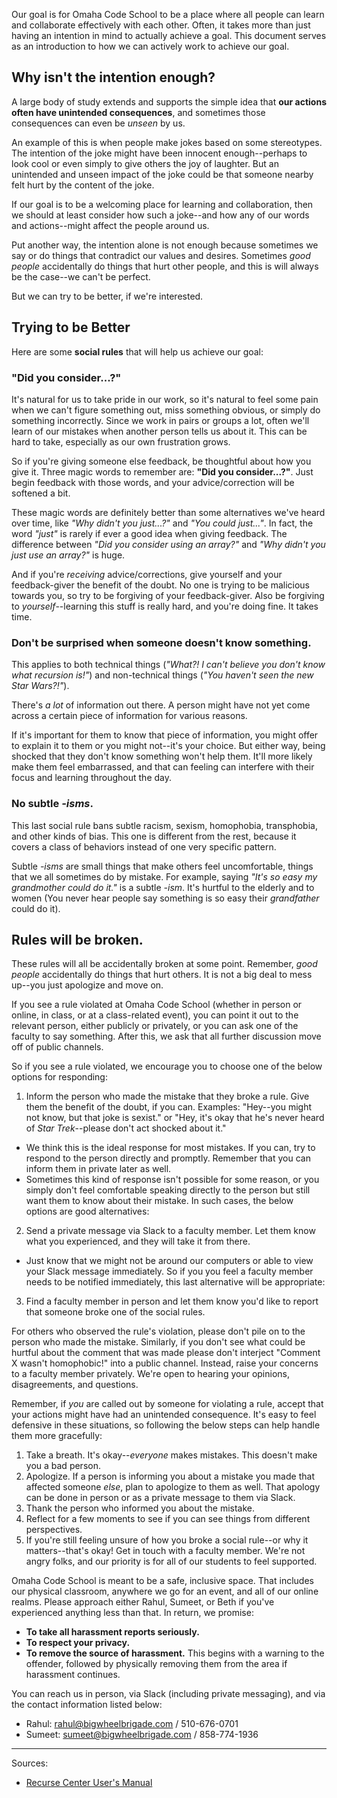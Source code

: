 Our goal is for Omaha Code School to be a place where all people can learn and collaborate effectively with each other. Often, it takes more than just having an intention in mind to actually achieve a goal. This document serves as an introduction to how we can actively work to achieve our goal.

## Why isn't the intention enough?

A large body of study extends and supports the simple idea that **our actions often have unintended consequences**, and sometimes those consequences can even be _unseen_ by us.

An example of this is when people make jokes based on some stereotypes. The intention of the joke might have been innocent enough--perhaps to look cool or even simply to give others the joy of laughter. But an unintended and unseen impact of the joke could be that someone nearby felt hurt by the content of the joke.

If our goal is to be a welcoming place for learning and collaboration, then we should at least consider how such a joke--and how any of our words and actions--might affect the people around us.

Put another way, the intention alone is not enough because sometimes we say or do things that contradict our values and desires. Sometimes _good people_ accidentally do things that hurt other people, and this is will always be the case--we can't be perfect.

But we can try to be better, if we're interested.

## Trying to be Better

Here are some **social rules** that will help us achieve our goal:

### "Did you consider...?"

It's natural for us to take pride in our work, so it's natural to feel some pain when we can't figure something out, miss something obvious, or simply do something incorrectly. Since we work in pairs or groups a lot, often we'll learn of our mistakes when another person tells us about it. This can be hard to take, especially as our own frustration grows.

So if you're giving someone else feedback, be thoughtful about how you give it. Three magic words to remember are: **"Did you consider...?"**. Just begin feedback with those words, and your advice/correction will be softened a bit.

These magic words are definitely better than some alternatives we've heard over time, like _"Why didn't you just...?"_ and _"You could just..."_. In fact, the word _"just"_ is rarely if ever a good idea when giving feedback. The difference between _"Did you consider using an array?"_ and _"Why didn't you just use an array?"_ is huge.

And if you're _receiving_ advice/corrections, give yourself and your feedback-giver the benefit of the doubt. No one is trying to be malicious towards you, so try to be forgiving of your feedback-giver. Also be forgiving to _yourself_--learning this stuff is really hard, and you're doing fine. It takes time.

### Don't be surprised when someone doesn't know something.

This applies to both technical things (_"What?! I can't believe you don't know what recursion is!"_) and non-technical things (_"You haven't seen the new _Star Wars_?!"_).

There's _a lot_ of information out there. A person might have not yet come across a certain piece of information for various reasons.

If it's important for them to know that piece of information, you might offer to explain it to them or you might not--it's your choice. But either way, being shocked that they don't know something won't help them. It'll more likely make them feel embarrassed, and that can feeling can interfere with their focus and learning throughout the day.

### No subtle _-isms_.

This last social rule bans subtle racism, sexism, homophobia, transphobia, and other kinds of bias. This one is different from the rest, because it covers a class of behaviors instead of one very specific pattern.

Subtle _-isms_ are small things that make others feel uncomfortable, things that we all sometimes do by mistake. For example, saying _"It's so easy my grandmother could do it."_ is a subtle _-ism_. It's hurtful to the elderly and to women (You never hear people say something is so easy their _grandfather_ could do it).

## Rules will be broken.

These rules will all be accidentally broken at some point. Remember, _good people_ accidentally do things that hurt others. It is not a big deal to mess up--you just apologize and move on.

If you see a rule violated at Omaha Code School (whether in person or online, in class, or at a class-related event), you can point it out to the relevant person, either publicly or privately, or you can ask one of the faculty to say something. After this, we ask that all further discussion move off of public channels.

So if you see a rule violated, we encourage you to choose one of the below options for responding:

1. Inform the person who made the mistake that they broke a rule. Give them the benefit of the doubt, if you can. Examples: "Hey--you might not know, but that joke is sexist." or "Hey, it's okay that he's never heard of _Star Trek_--please don't act shocked about it."
  - We think this is the ideal response for most mistakes. If you can, try to respond to the person directly and promptly. Remember that you can inform them in private later as well.
  - Sometimes this kind of response isn't possible for some reason, or you simply don't feel comfortable speaking directly to the person but still want them to know about their mistake. In such cases, the below options are good alternatives:
2. Send a private message via Slack to a faculty member. Let them know what you experienced, and they will take it from there.
  - Just know that we might not be around our computers or able to view your Slack message immediately. So if you you feel a faculty member needs to be notified immediately, this last alternative will be appropriate:
3. Find a faculty member in person and let them know you'd like to report that someone broke one of the social rules.

For others who observed the rule's violation, please don't pile on to the person who made the mistake. Similarly, if you don't see what could be hurtful about the comment that was made please don't interject "Comment X wasn't homophobic!" into a public channel. Instead, raise your concerns to a faculty member privately. We're open to hearing your opinions, disagreements, and questions.

Remember, if _you_ are called out by someone for violating a rule, accept that your actions might have had an unintended consequence. It's easy to feel defensive in these situations, so following the below steps can help handle them more gracefully:

1. Take a breath. It's okay--_everyone_ makes mistakes. This doesn't make you a bad person.
2. Apologize. If a person is informing you about a mistake you made that affected someone _else_, plan to apologize to them as well. That apology can be done in person or as a private message to them via Slack.
3. Thank the person who informed you about the mistake.
4. Reflect for a few moments to see if you can see things from different perspectives.
5. If you're still feeling unsure of how you broke a social rule--or why it matters--that's okay! Get in touch with a faculty member. We're not angry folks, and our priority is for all of our students to feel supported.

Omaha Code School is meant to be a safe, inclusive space. That includes our physical classroom, anywhere we go for an event, and all of our online realms. Please approach either Rahul, Sumeet, or Beth if you've experienced anything less than that. In return, we promise:

- **To take all harassment reports seriously.**
- **To respect your privacy.**
- **To remove the source of harassment.** This begins with a warning to the offender,  followed by physically removing them from the area if harassment continues.

You can reach us in person, via Slack (including private messaging), and via the contact information listed below:

- Rahul: rahul@bigwheelbrigade.com / 510-676-0701
- Sumeet: sumeet@bigwheelbrigade.com / 858-774-1936

---

Sources:

- [Recurse Center User's Manual](https://www.recurse.com/manual)